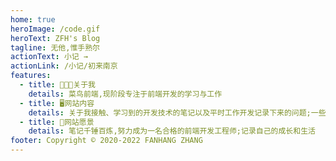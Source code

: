 ```yaml
---
home: true
heroImage: /code.gif
heroText: ZFH's Blog
tagline: 无他,惟手熟尔
actionText: 小记 →
actionLink: /小记/初来南京
features:
  - title: 🧑🏻‍💻关于我
    details: 菜鸟前端,现阶段专注于前端开发的学习与工作
  - title: 🖥网站内容
    details: 关于我接触、学习到的开发技术的笔记以及平时工作开发记录下来的问题;一些生活日常、工作总结
  - title: 🤔网站愿景
    details: 笔记千锤百炼,努力成为一名合格的前端开发工程师;记录自己的成长和生活
footer: Copyright © 2020-2022 FANHANG ZHANG
---
```


<busuanzi />
